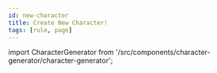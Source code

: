 ```yaml
---
id: new-character
title: Create New Character!
tags: [rule, page]
---
```


import CharacterGenerator from '/src/components/character-generator/character-generator';

<CharacterGenerator></CharacterGenerator>
